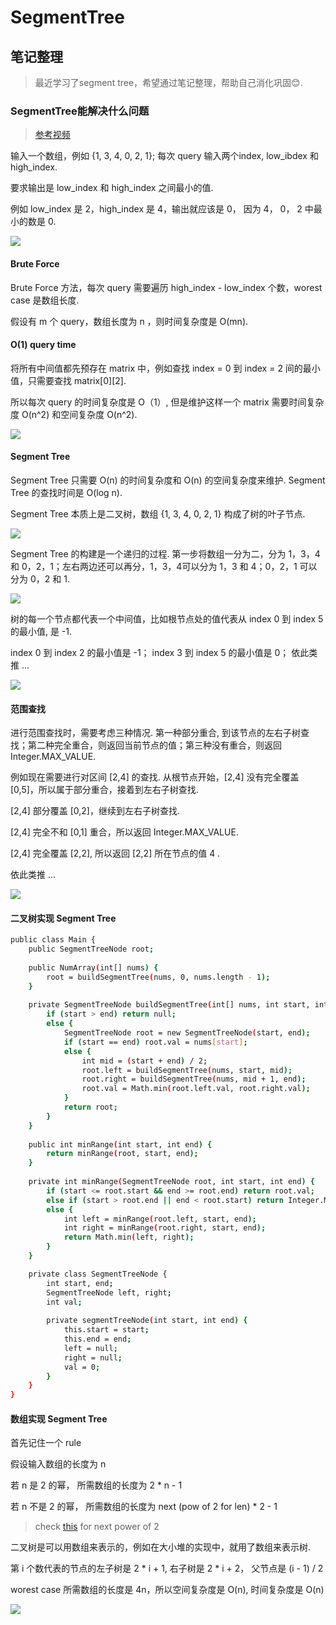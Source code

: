 # SegmentTree
## 笔记整理
>最近学习了segment tree，希望通过笔记整理，帮助自己消化巩固😊.

### SegmentTree能解决什么问题
> [参考视频](https://www.youtube.com/watch?v=ZBHKZF5w4YU)

输入一个数组，例如 {1, 3, 4, 0, 2, 1}; 每次 query 输入两个index, low_ibdex 和 high_index. 

要求输出是 low_index 和 high_index 之间最小的值.

例如 low_index 是 2，high_index 是 4，输出就应该是 0， 因为 4， 0， 2 中最小的数是 0.

![](https://raw.githubusercontent.com/goohy214/Personal-Exercise-/main/SegmentTree/img3.png)


#### Brute Force
Brute Force 方法，每次 query 需要遍历 high_index - low_index 个数，worest case 是数组长度.

假设有 m 个 query，数组长度为 n ，则时间复杂度是 O(mn).

#### O(1) query time
将所有中间值都先预存在 matrix 中，例如查找 index = 0 到 index = 2 间的最小值，只需要查找 matrix[0][2]. 

所以每次 query 的时间复杂度是 O（1）, 但是维护这样一个 matrix 需要时间复杂度 O(n^2) 和空间复杂度 O(n^2).

![](https://raw.githubusercontent.com/goohy214/Personal-Exercise-/main/SegmentTree/img1.png)

#### Segment Tree

Segment Tree 只需要 O(n) 的时间复杂度和 O(n) 的空间复杂度来维护. Segment Tree 的查找时间是 O(log n).

Segment Tree 本质上是二叉树，数组 {1, 3, 4, 0, 2, 1} 构成了树的叶子节点.

![](https://raw.githubusercontent.com/goohy214/Personal-Exercise-/main/SegmentTree/img2.png)

Segment Tree 的构建是一个递归的过程. 第一步将数组一分为二，分为 1，3，4 和 0，2，1；左右两边还可以再分，1，3，4可以分为 1，3 和 4；0，2，1 可以分为 0，2 和 1.

![](https://raw.githubusercontent.com/goohy214/Personal-Exercise-/main/SegmentTree/img4.png)

树的每一个节点都代表一个中间值，比如根节点处的值代表从 index 0 到 index 5 的最小值, 是 -1.

index 0 到 index 2 的最小值是 -1； index 3 到 index 5 的最小值是 0； 依此类推 ...


![](https://raw.githubusercontent.com/goohy214/Personal-Exercise-/main/SegmentTree/img5.png)


#### 范围查找

进行范围查找时，需要考虑三种情况. 第一种部分重合, 到该节点的左右子树查找；第二种完全重合，则返回当前节点的值；第三种没有重合，则返回 Integer.MAX_VALUE. 

例如现在需要进行对区间 [2,4] 的查找. 从根节点开始，[2,4] 没有完全覆盖 [0,5]，所以属于部分重合，接着到左右子树查找.

[2,4] 部分覆盖 [0,2]，继续到左右子树查找.

[2,4] 完全不和 [0,1] 重合，所以返回 Integer.MAX_VALUE. 

[2,4] 完全覆盖 [2,2], 所以返回 [2,2] 所在节点的值 4 .

依此类推 ...

![](https://raw.githubusercontent.com/goohy214/Personal-Exercise-/main/SegmentTree/img6.png)

#### 二叉树实现 Segment Tree

```sh
public class Main {
    public SegmentTreeNode root;
    
    public NumArray(int[] nums) {
        root = buildSegmentTree(nums, 0, nums.length - 1);
    }
    
    private SegmentTreeNode buildSegmentTree(int[] nums, int start, int end) {
        if (start > end) return null;
        else {
            SegmentTreeNode root = new SegmentTreeNode(start, end);
            if (start == end) root.val = nums[start];
            else {
                int mid = (start + end) / 2;
                root.left = buildSegmentTree(nums, start, mid);
                root.right = buildSegmentTree(nums, mid + 1, end);
                root.val = Math.min(root.left.val, root.right.val);
            }
            return root;
        }
    }
    
    public int minRange(int start, int end) {
        return minRange(root, start, end);
    }
    
    private int minRange(SegmentTreeNode root, int start, int end) {
        if (start <= root.start && end >= root.end) return root.val;
        else if (start > root.end || end < root.start) return Integer.MAX_VALUE;
        else {
            int left = minRange(root.left, start, end);
            int right = minRange(root.right, start, end);
            return Math.min(left, right);
        }
    }

    private class SegmentTreeNode {
        int start, end;
        SegmentTreeNode left, right;
        int val;
        
        private segmentTreeNode(int start, int end) {
            this.start = start;
            this.end = end;
            left = null;
            right = null;
            val = 0;
        }
    }
}
```

#### 数组实现 Segment Tree

首先记住一个 rule

假设输入数组的长度为 n

若 n 是 2 的幂， 所需数组的长度为 2 * n - 1

若 n 不是 2 的幂， 所需数组的长度为 next (pow of 2 for len) * 2 - 1

> check [this](https://www.geeksforgeeks.org/smallest-power-of-2-greater-than-or-equal-to-n/) for next power of 2 

二叉树是可以用数组来表示的，例如在大小堆的实现中，就用了数组来表示树. 

第 i 个数代表的节点的左子树是 2 * i + 1, 右子树是 2 * i + 2， 父节点是 (i - 1) / 2

worest case 所需数组的长度是 4n，所以空间复杂度是 O(n), 时间复杂度是 O(n)

![](https://raw.githubusercontent.com/goohy214/Personal-Exercise-/main/SegmentTree/img7.png)
